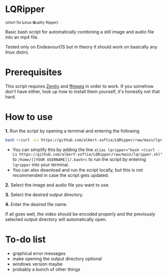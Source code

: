 # LQRipper
<sub>(short for **L**inux **Q**uality Ripper)</sub>

Basic bash script for automatically combining a still image and audio file into an mp4 file.

Tested only on EndeavourOS but in theory it should work on basically any linux distro.

# Prerequisites
This script requires [Zenity](https://gitlab.gnome.org/GNOME/zenity) and [ffmpeg](https://ffmpeg.org/download.html#get-sources) in order to work. If you somehow don't have either, look up how to install them yourself, it's honestly not that hard.

# How to use
**1.** Run the script by opening a terminal and entering the following
```bash
bash <(curl -Ls https://github.com/albert-softie/LQRipper/raw/main/lqripper.sh)
```
- You can simplify this by adding the line `alias lqripper="bash <(curl -Ls https://github.com/albert-softie/LQRipper/raw/main/lqripper.sh)"` to `/home/[[YOUR USERNAME]]/.bashrc` to run the script by entering `lqripper` into your terminal.
- You can also download and run the script locally, but this is not recommended in case the script gets updated.

**2.** Select the image and audio file you want to use.

**3.** Select the desired output directory.

**4.** Enter the desired file name.

If all goes well, the video should be encoded properly and the previously selected output directory will automatically open.

# To-do list
- graphical error messages
- make opening the output directory optional
- windows version maybe
- probably a bunch of other things
